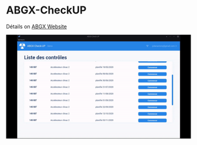 # ABGX-CheckUP

Détails on [ABGX Website](https://www.abgx.fr)

![ABGX Check-Up preview](https://github.com/abgx-software/ABGX-CheckUP/blob/main/checkup.gif)


